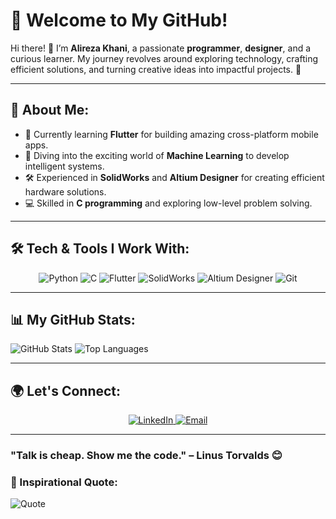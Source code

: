 # 🌟 Welcome to My GitHub!

Hi there! 👋 I’m **Alireza Khani**, a passionate **programmer**, **designer**, and a curious learner. My journey revolves around exploring technology, crafting efficient solutions, and turning creative ideas into impactful projects. 🚀

---

## 🌟 About Me:
- 📱 Currently learning **Flutter** for building amazing cross-platform mobile apps.  
- 🤖 Diving into the exciting world of **Machine Learning** to develop intelligent systems.  
- 🛠 Experienced in **SolidWorks** and **Altium Designer** for creating efficient hardware solutions.  
- 💻 Skilled in **C programming** and exploring low-level problem solving.

---
## 🛠️ Tech & Tools I Work With:
<p align="center">
  <img src="https://img.shields.io/badge/Python-3776AB?style=for-the-badge&logo=python&logoColor=white" alt="Python"/>
  <img src="https://img.shields.io/badge/C-00599C?style=for-the-badge&logo=c&logoColor=white" alt="C"/>
  <img src="https://img.shields.io/badge/Flutter-02569B?style=for-the-badge&logo=flutter&logoColor=white" alt="Flutter"/>
  <img src="https://img.shields.io/badge/SolidWorks-FF3333?style=for-the-badge&logo=solidworks&logoColor=white" alt="SolidWorks"/>
  <img src="https://img.shields.io/badge/Altium%20Designer-0077C2?style=for-the-badge&logo=altiumdesigner&logoColor=white" alt="Altium Designer"/>
  <img src="https://img.shields.io/badge/Git-F05032?style=for-the-badge&logo=git&logoColor=white" alt="Git"/>
</p>

---

## 📊 My GitHub Stats:
![GitHub Stats](https://github-readme-stats.vercel.app/api?username=alireza-py&show_icons=true&theme=radical)
![Top Languages](https://github-readme-stats.vercel.app/api/top-langs/?username=alireza-py&layout=compact&theme=radical)
<!--[![Alireza's Activity Graph](https://github-readme-activity-graph.vercel.app/graph?username=alireza-py&theme=radical)](https://github.com/alireza-py) -->


---

## 🌍 Let's Connect:
<p align="center">
  <a href="https://www.linkedin.com/in/alireza-khani-link" target="_blank">
    <img src="https://img.shields.io/badge/LinkedIn-0077B5?style=for-the-badge&logo=linkedin&logoColor=white" alt="LinkedIn"/>
  </a>
<!--   <a href="https://twitter.com/yourprofile" target="_blank">
    <img src="https://img.shields.io/badge/Twitter-1DA1F2?style=for-the-badge&logo=twitter&logoColor=white" alt="Twitter"/>
  </a> -->
  <a href="alireza.khani.23231@gmail.com" target="_blank">
    <img src="https://img.shields.io/badge/Email-D14836?style=for-the-badge&logo=gmail&logoColor=white" alt="Email"/>
  </a>
</p>

<!-- <img src="https://media.giphy.com/media/3oriO0OEd9QIDdllqo/giphy.gif" width="300"> -->
<!-- [![trophy](https://github-profile-trophy.vercel.app/?username=alireza-py&theme=radical)](https://github.com/ryo-ma/github-profile-trophy) -->

---
### "Talk is cheap. Show me the code." – Linus Torvalds 😊
### 🚀 Inspirational Quote:
![Quote](https://quotes-github-readme.vercel.app/api?type=horizontal&theme=radical)
